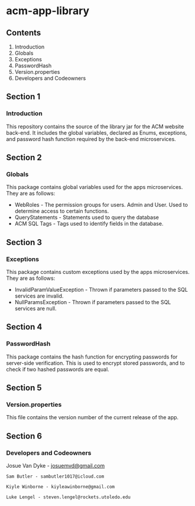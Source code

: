 
# acm-app-library

## Contents
1. Introduction
2. Globals
3. Exceptions
4. PasswordHash
5. Version.properties
6. Developers and Codeowners
## Section 1
### Introduction
This repository contains the source of the library jar for the ACM website back-end.
It includes the global variables, declared as Enums, exceptions, and password hash function required by the back-end microservices.

## Section 2
### Globals
This package contains global variables used for the apps microservices. They are as follows:
  * WebRoles - The permission groups for users. Admin and User. Used to determine access to certain functions.
  * QueryStatements - Statements used to query the database
  * ACM SQL Tags - Tags used to identify fields in the database.
  ## Section 3
  ### Exceptions
  This package contains custom exceptions used by the apps microservices. They are as follows:
   * InvalidParamValueException - Thrown if parameters passed to the SQL services are invalid.
   * NullParamsException - Thrown if parameters passed to the SQL services are null.
   ## Section 4
   ### PasswordHash
   This package contains the hash function for encrypting passwords for server-side verification. This is used to encrypt stored passwords, and to check if two hashed passwords are equal.
   
   ## Section 5
   ### Version.properties
   This file contains the version number of the current release of the app.
   
   ## Section 6
   ### Developers and Codeowners
   Josue Van Dyke - josuemvd@gmail.com

    Sam Butler - sambutler1017@icloud.com

    Kiyle Winborne - kiyleawinborne@gmail.com
    
    Luke Lengel - steven.lengel@rockets.utoledo.edu
    
    
   
   
